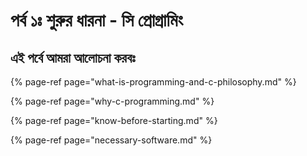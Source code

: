 # পর্ব ১ঃ শুরুর ধারনা -  সি প্রোগ্রামিং

## ​এই পর্বে আমরা আলোচনা করবঃ

{% page-ref page="what-is-programming-and-c-philosophy.md" %}

{% page-ref page="why-c-programming.md" %}

{% page-ref page="know-before-starting.md" %}

{% page-ref page="necessary-software.md" %}

